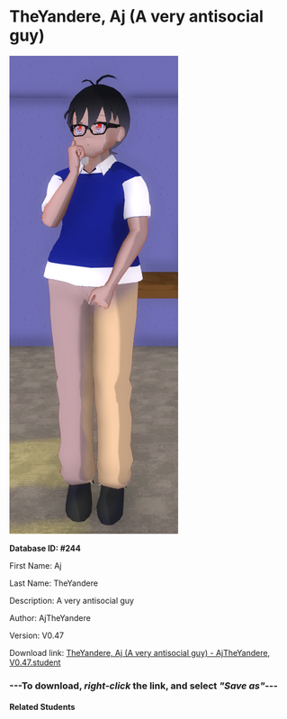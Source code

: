 # TheYandere, Aj (A very antisocial guy)

<img src="Files/TheYandere, Aj (A very antisocial guy).png" title="TheYandere, Aj (A very antisocial guy) - AjTheYandere, V0.47">

**Database ID: #244**

First Name: Aj

Last Name: TheYandere

Description: A very antisocial guy

Author: AjTheYandere

Version: V0.47

Download link: <a href="https://raw.githubusercontent.com/Arbiter1223/Daigaku-Gurashi-Custom-Students/master/Students/Files/TheYandere%2C%20Aj%20(A%20very%20antisocial%20guy)%20-%20AjTheYandere%2C%20V0.47.student">TheYandere, Aj (A very antisocial guy) - AjTheYandere, V0.47.student</a>

### ---**To download, _right-click_ the link, and select _"Save as"_**---

#### Related Students

